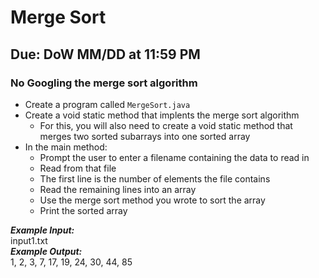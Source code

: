 # Merge Sort

## Due: DoW MM/DD at 11:59 PM

### No Googling the merge sort algorithm

- Create a program called `MergeSort.java`
- Create a void static method that implents the merge sort algorithm
  - For this, you will also need to create a void static method that merges two sorted subarrays into one sorted array
- In the main method:
  - Prompt the user to enter a filename containing the data to read in
  - Read from that file
  - The first line is the number of elements the file contains
  - Read the remaining lines into an array
  - Use the merge sort method you wrote to sort the array
  - Print the sorted array

***Example Input:***\
input1.txt\
***Example Output:***\
1, 2, 3, 7, 17, 19, 24, 30, 44, 85
